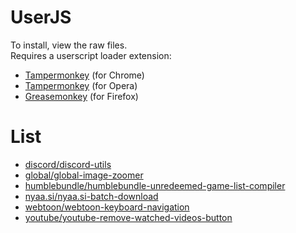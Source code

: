 # UserJS

To install, view the raw files.  
Requires a userscript loader extension:

- [Tampermonkey](https://chrome.google.com/webstore/detail/tampermonkey/dhdgffkkebhmkfjojejmpbldmpobfkfo) (for Chrome)
- [Tampermonkey](https://addons.opera.com/en/extensions/details/tampermonkey-beta/) (for Opera)
- [Greasemonkey](https://addons.mozilla.org/en-US/firefox/addon/greasemonkey/) (for Firefox)


# List

- [discord/discord-utils](discord/discord-utils)
- [global/global-image-zoomer](global/global-image-zoomer)
- [humblebundle/humblebundle-unredeemed-game-list-compiler](humblebundle/humblebundle-unredeemed-game-list-compiler)
- [nyaa.si/nyaa.si-batch-download](nyaa.si/nyaa.si-batch-download)
- [webtoon/webtoon-keyboard-navigation](webtoon/webtoon-keyboard-navigation)
- [youtube/youtube-remove-watched-videos-button](youtube/youtube-remove-watched-videos-button)